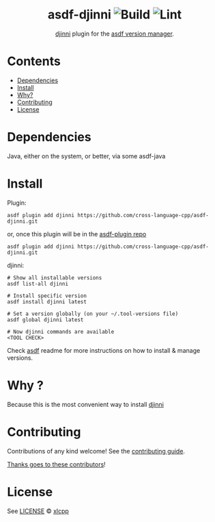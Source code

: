 <div align="center">

# asdf-djinni ![Build](https://github.com/cross-language-cpp/asdf-djinni/workflows/Build/badge.svg) ![Lint](https://github.com/cross-language-cpp/asdf-djinni/workflows/Lint/badge.svg)

[djinni](https://djinni.xlcpp.dev) plugin for the [asdf version manager](https://asdf-vm.com).

</div>

# Contents

- [Dependencies](#dependencies)
- [Install](#install)
- [Why?](#why)
- [Contributing](#contributing)
- [License](#license)

# Dependencies

Java, either on the system, or better, via some asdf-java

# Install

Plugin:

```shell
asdf plugin add djinni https://github.com/cross-language-cpp/asdf-djinni.git
```

or, once this plugin will be in the [asdf-plugin repo](https://github.com/asdf-vm/asdf-plugins)

```shell
asdf plugin add djinni https://github.com/cross-language-cpp/asdf-djinni.git
```


djinni:

```shell
# Show all installable versions
asdf list-all djinni

# Install specific version
asdf install djinni latest

# Set a version globally (on your ~/.tool-versions file)
asdf global djinni latest

# Now djinni commands are available
<TOOL CHECK>
```

Check [asdf](https://github.com/asdf-vm/asdf) readme for more instructions on how to
install & manage versions.

# Why ?

Because this is the most convenient way to install [djinni](https://djinni.xlcpp.dev)

# Contributing

Contributions of any kind welcome! See the [contributing guide](contributing.md).

[Thanks goes to these contributors](https://github.com/cross-language-cpp/asdf-djinni/graphs/contributors)!

# License

See [LICENSE](LICENSE) © [xlcpp](https://github.com/cross-language-cpp/)
